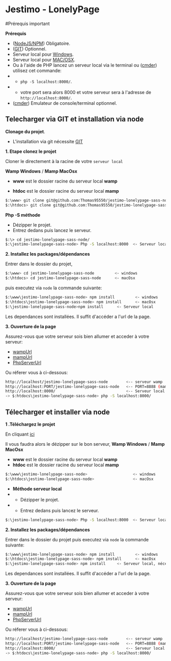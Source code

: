 Jestimo - LonelyPage
======================

#Prérequis important


**Prérequis**
- ([NodeJS/NPM](https://nodejs.org/en/)) Obligatoire.
- ([GIT](https://git-scm.com/downloads)) Optionnel.
- Serveur local pour [Windows](http://www.wampserver.com/).
- Serveur local pour [MAC/OSX](https://www.mamp.info/en/downloads/).
- Ou à l'aide de PHP lancez un serveur local via le terminal ou ([cmder](http://cmder.net/)) utilisez cet commande: 
- - ````php -S localhost:8000/````.
- - votre port sera alors 8000 et votre serveur sera à l'adresse de ````http://localhost:8000/````.
- ([cmder](http://cmder.net/)) Emulateur de console/terminal optionnel.

Telecharger via GIT et installation via node
--------------------
**Clonage du projet**.

- L'installation via git nécessite [GIT](https://git-scm.com/downloads) 
 
**1. Etape clonez le projet**
 
Cloner le directement à la racine de votre `serveur local` 

**Wamp Windows** / **Mamp MacOsx**

- **www** est le dossier racine du serveur local **wamp**

- **htdoc** est le dossier racine du serveur local **mamp**

```bash
$:\www> git clone git@github.com:Thomas95550/jestimo-lonelypage-sass-node.git       <- windows
$:\htdocs> git clone git@github.com:Thomas95550/jestimo-lonelypage-sass-node.git    <- macOsx
```

**Php -S méthode**

 - Dézipper le projet.
 - Entrez dedans puis lancez le serveur.
```bash
$:\> cd jestimo-lonelypage-sass-node/
$:\jestimo-lonelypage-sass-node> Php -S localhost:8000  <- Serveur local
```

**2. Installez les packages/dépendances** 

Entrer dans le dossier du projet,
 
```bash
$:\www> cd jestimo-lonelypage-sass-node         <- windows
$:\htdocs> cd jestimo-lonelypage-sass-node      <- macOsx
```
 
 puis executez via `node` la commande suivante:

```bash
$:\www\jestimo-lonelypage-sass-node> npm install         <- windows
$:\htdocs\jestimo-lonelypage-sass-node> npm install      <- macOsx
$:\jestimo-lonelypage-sass-node>npm install      <- Serveur local
```

Les dependances sont installées.
Il suffit d'accéder a l'url de la page.

**3. Ouverture de la page**

Assurez-vous que votre serveur sois bien allumer et acceder à votre serveur: 
- [wampUrl](http://localhost/jestimo-lonelypage-sass-node)
- [mampUrl](http://localhost:8888/jestimo-lonelypage-sass-node)
- [PhpServerUrl](http://localhost:8000/)

Ou réferer vous à ci-dessous:
```bash
http://localhost/jestimo-lonelypage-sass-node        <-- serveur wamp
http://localhost:PORT/jestimo-lonelypage-sass-node   <-- PORT=8888 (mamp basic port) 
http://localhost:8000/                               <-- Serveur local   
-> $:htdocs\jestimo-lonelypage-sass-node> php -S localhost:8000/            
```

Télecharger et installer via node
---------------------------------

**1 .Téléchargez le projet**

En cliquant  [ici](https://github.com/Thomas95550/jestimo-lonelypage-sass-node/archive/master.zip)


Il vous faudra alors le dézipper sur le bon serveur,
**Wamp Windows** / **Mamp MacOsx** 
- **www** est le dossier racine du serveur local **wamp**
- **htdoc** est le dossier racine du serveur local **mamp**

```bash
$:\www\jestimo-lonelypage-sass-node>                    <- windows
$:\htdocs\jestimo-lonelypage-sass-node>                 <- macOsx
```
- **Méthode serveur local**
 - - Dézipper le projet.
 - - Entrez dedans puis lancez le serveur.
```bash
$:\jestimo-lonelypage-sass-node> Php -S localhost:8000  <- Serveur local
```

**2. Installez les packages/dépendances** 

Entrer dans le dossier du projet puis executez via `node` la commande suivante:

```bash
$:\www\jestimo-lonelypage-sass-node> npm install         <- windows
$:\htdocs\jestimo-lonelypage-sass-node> npm install      <- macOsx
$:\jestimo-lonelypage-sass-node> npm install     <- Serveur local, nécessite 2 terminal
```

Les dependances sont installées.
Il suffit d'accéder a l'url de la page.


**3. Ouverture de la page**

Assurez-vous que votre serveur sois bien allumer et acceder à votre serveur: 
- [wampUrl](http://localhost/jestimo-lonelypage-sass-node)
- [mampUrl](http://localhost:8888/jestimo-lonelypage-sass-node)
- [PhpServerUrl](http://localhost:8000/)

Ou réferer vous à ci-dessous:
```bash
http://localhost/jestimo-lonelypage-sass-node        <-- serveur wamp
http://localhost:PORT/jestimo-lonelypage-sass-node   <-- PORT=8888 (mamp basic port) PORT=8000 (php -S localhost:8000) 
http://localhost:8000/                               <-- Serveur local   
-> $:htdocs\jestimo-lonelypage-sass-node> php -S localhost:8000/
```